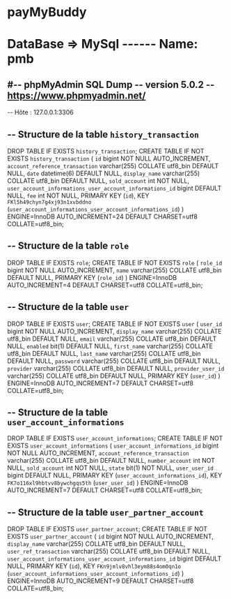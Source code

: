 # payMyBuddy

# DataBase => MySql ------ Name: pmb

#-- phpMyAdmin SQL Dump
-- version 5.0.2
-- https://www.phpmyadmin.net/
--
-- Hôte : 127.0.0.1:3306

-- Structure de la table `history_transaction`
--

DROP TABLE IF EXISTS `history_transaction`;
CREATE TABLE IF NOT EXISTS `history_transaction` (
  `id` bigint NOT NULL AUTO_INCREMENT,
  `account_reference_transaction` varchar(255) COLLATE utf8_bin DEFAULT NULL,
  `date` datetime(6) DEFAULT NULL,
  `display_name` varchar(255) COLLATE utf8_bin DEFAULT NULL,
  `sold_account` int NOT NULL,
  `user_account_informations_user_account_informations_id` bigint DEFAULT NULL,
  `fee` int NOT NULL,
  PRIMARY KEY (`id`),
  KEY `FKl5h49chyn7g4xj93n1xvbddno` (`user_account_informations_user_account_informations_id`)
) ENGINE=InnoDB AUTO_INCREMENT=24 DEFAULT CHARSET=utf8 COLLATE=utf8_bin;

-- Structure de la table `role`
--

DROP TABLE IF EXISTS `role`;
CREATE TABLE IF NOT EXISTS `role` (
  `role_id` bigint NOT NULL AUTO_INCREMENT,
  `name` varchar(255) COLLATE utf8_bin DEFAULT NULL,
  PRIMARY KEY (`role_id`)
) ENGINE=InnoDB AUTO_INCREMENT=4 DEFAULT CHARSET=utf8 COLLATE=utf8_bin;

-- Structure de la table `user`
--

DROP TABLE IF EXISTS `user`;
CREATE TABLE IF NOT EXISTS `user` (
  `user_id` bigint NOT NULL AUTO_INCREMENT,
  `display_name` varchar(255) COLLATE utf8_bin DEFAULT NULL,
  `email` varchar(255) COLLATE utf8_bin DEFAULT NULL,
  `enabled` bit(1) DEFAULT NULL,
  `first_name` varchar(255) COLLATE utf8_bin DEFAULT NULL,
  `last_name` varchar(255) COLLATE utf8_bin DEFAULT NULL,
  `password` varchar(255) COLLATE utf8_bin DEFAULT NULL,
  `provider` varchar(255) COLLATE utf8_bin DEFAULT NULL,
  `provider_user_id` varchar(255) COLLATE utf8_bin DEFAULT NULL,
  PRIMARY KEY (`user_id`)
) ENGINE=InnoDB AUTO_INCREMENT=7 DEFAULT CHARSET=utf8 COLLATE=utf8_bin;


-- Structure de la table `user_account_informations`
--

DROP TABLE IF EXISTS `user_account_informations`;
CREATE TABLE IF NOT EXISTS `user_account_informations` (
  `user_account_informations_id` bigint NOT NULL AUTO_INCREMENT,
  `account_reference_transaction` varchar(255) COLLATE utf8_bin DEFAULT NULL,
  `number_account` int NOT NULL,
  `sold_account` int NOT NULL,
  `state` bit(1) NOT NULL,
  `user_user_id` bigint DEFAULT NULL,
  PRIMARY KEY (`user_account_informations_id`),
  KEY `FK7o116xl9hbtvv8bywchgqs5th` (`user_user_id`)
) ENGINE=InnoDB AUTO_INCREMENT=7 DEFAULT CHARSET=utf8 COLLATE=utf8_bin;

-- Structure de la table `user_partner_account`
--

DROP TABLE IF EXISTS `user_partner_account`;
CREATE TABLE IF NOT EXISTS `user_partner_account` (
  `id` bigint NOT NULL AUTO_INCREMENT,
  `display_name` varchar(255) COLLATE utf8_bin DEFAULT NULL,
  `user_ref_transaction` varchar(255) COLLATE utf8_bin DEFAULT NULL,
  `user_account_informations_user_account_informations_id` bigint DEFAULT NULL,
  PRIMARY KEY (`id`),
  KEY `FKn9jmlv8vhl3eym88s4om0qn1o` (`user_account_informations_user_account_informations_id`)
) ENGINE=InnoDB AUTO_INCREMENT=9 DEFAULT CHARSET=utf8 COLLATE=utf8_bin;
